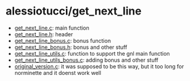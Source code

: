 
  </head>
  <body>
    <h1>alessiotucci/get_next_line</h1>
    <ul>
      <li><a href="https://github.com/alessiotucci/get_next_line/blob/master/get_next_line.c">get_next_line.c</a>: main function </li>
      <li><a href="https://github.com/alessiotucci/get_next_line/blob/master/get_next_line.h">get_next_line.h</a>: header </li>
      <li><a href="https://github.com/alessiotucci/get_next_line/blob/master/get_next_line_bonus.c">get_next_line_bonus.c</a>: bonus function</li>
      <li><a href="https://github.com/alessiotucci/get_next_line/blob/master/get_next_line_bonus.h">get_next_line_bonus.h</a>: bonus and other stuff</li>
      <li><a href="https://github.com/alessiotucci/get_next_line/blob/master/get_next_line_utils.c">get_next_line_utils.c</a>: function to support the gnl main function</li>
      <li><a href="https://github.com/alessiotucci/get_next_line/blob/master/get_next_line_utils_bonus.c">get_next_line_utils_bonus.c</a>: adding bonus and other stuff</li>
      <li><a href="https://github.com/alessiotucci/get_next_line/blob/master/original_version.c">original_version.c</a>: it was supposed to be this way, but it too long for norminette and it doenst work well </li>
    </ul>
  </body>
</html>
